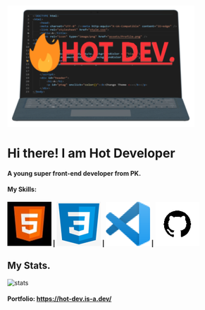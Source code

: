 <img src="assets/Favicon.png">
<h1>Hi there! I am Hot Developer</h1>
<h4>A young super front-end developer from PK.</h4>
<h4>My Skills:</h4>
<h4><img src="assets/HTML.jpg"> | <img src="assets/CSS.png"> | <img src="assets/VS CODE.png"> | <img src="assets/Github.png"></h4>
<h2>My Stats.</h2>
<img src="https://github-readme-stats.vercel.app/api?username=HotDevelops&show_icons=true&theme=algolia" alt="stats"/>
<h4>Portfolio: <a href="https://hot-dev.is-a.dev/">https://hot-dev.is-a.dev/</a></h4>
